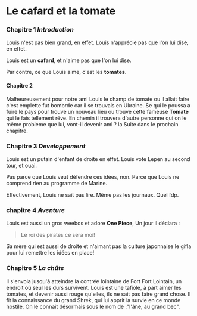 # Le cafard et la tomate

### Chapitre 1 *Introduction*
 
Louis n'est pas bien grand, en effet. Louis n'apprécie pas que l'on lui dise, en effet. 

Louis est un **cafard**, et n'aime pas que l'on lui dise.

Par contre, ce que Louis aime, c'est les **tomates**.

#### Chapitre 2

Malheureusement pour notre ami Louis le champ de tomate ou il allait faire c'est emplette fut bombrde car il se trouvais en Ukraine. Se qui le poussa a fuire le pays pour trouve un nouveau lieu ou trouve cette fameuse **Tomate** qui le fais tellement rêve. En chemin il trouvera d'autre personne qui on le même probleme que lui, vont-il devenir ami ? la Suite dans le prochain chapitre.

### Chapitre 3 *Developpement*

Louis est un putain d'enfant de droite en effet. Louis vote Lepen au second tour, et ouai.   

Pas parce que Louis veut défendre ces idées, non. Parce que Louis ne comprend rien au programme de Marine.   

Effectivement, Louis ne sait pas lire. Même pas les journaux. Quel fdp.

### chapitre 4 *Aventure*
Louis est aussi un gros weebos et adore **One Piece**, Un jour il déclara :
>Le roi des pirates ce sera moi!

Sa mère qui est aussi de droite et n'aimant pas la culture japonnaise le gifla pour lui remettre les idées en place!

### Chapitre 5 *La chûte*

Il s'envola jusqu'à atteindre la contrée lointaine de Fort Fort Lointain, un endroit où seul les durs survivent. Louis est une tafiole, à part aimer les tomates, et devenir aussi rouge qu'elles, ils ne sait pas faire grand chose. Il fit la connaissance du grand Shrek, qui lui apprit la survie en ce monde hostile. On le connait désormais sous le nom de :"l'âne, au grand bec".

